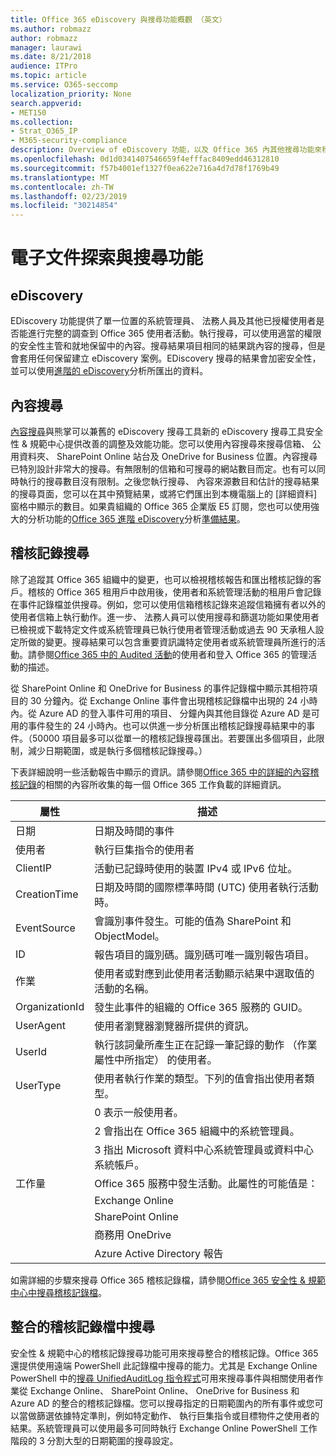 ```yaml
---
title: Office 365 eDiscovery 與搜尋功能概觀 （英文）
ms.author: robmazz
author: robmazz
manager: laurawi
ms.date: 8/21/2018
audience: ITPro
ms.topic: article
ms.service: O365-seccomp
localization_priority: None
search.appverid:
- MET150
ms.collection:
- Strat_O365_IP
- M365-security-compliance
description: Overview of eDiscovery 功能，以及 Office 365 內其他搜尋功能來稽核和透明度。
ms.openlocfilehash: 0d1d0341407546659f4efffac8409edd46312810
ms.sourcegitcommit: f57b4001ef1327f0ea622e716a4d7d78f1769b49
ms.translationtype: MT
ms.contentlocale: zh-TW
ms.lasthandoff: 02/23/2019
ms.locfileid: "30214854"
---
```

# <a name="ediscovery-and-search-features"></a>電子文件探索與搜尋功能 

## <a name="ediscovery"></a>eDiscovery
EDiscovery 功能提供了單一位置的系統管理員、 法務人員及其他已授權使用者是否能進行完整的調查到 Office 365 使用者活動。執行搜尋，可以使用適當的權限的安全性主管和就地保留中的內容。搜尋結果項目相同的結果跳內容的搜尋，但是會套用任何保留建立 eDiscovery 案例。EDiscovery 搜尋的結果會加密安全性，並可以使用[進階的 eDiscovery](https://support.office.com/article/office-365-advanced-ediscovery-fd53438a-a760-45f6-9df4-861b50161ae4)分析所匯出的資料。

## <a name="content-search"></a>內容搜尋
[內容搜尋](https://support.office.com/article/Run-a-Content-Search-in-the-Office-365-Security-Compliance-Center-61852fd9-fe8a-4880-a339-cb19ed3bff4a)與熊掌可以兼舊的 eDiscovery 搜尋工具新的 eDiscovery 搜尋工具安全性 & 規範中心提供改善的調整及效能功能。您可以使用內容搜尋來搜尋信箱、 公用資料夾、 SharePoint Online 站台及 OneDrive for Business 位置。內容搜尋已特別設計非常大的搜尋。有無限制的信箱和可搜尋的網站數目而定。也有可以同時執行的搜尋數目沒有限制。之後您執行搜尋、 內容來源數目和估計的搜尋結果的搜尋頁面，您可以在其中預覽結果，或將它們匯出到本機電腦上的 [詳細資料] 窗格中顯示的數目。如果貴組織的 Office 365 企業版 E5 訂閱，您也可以使用強大的分析功能的[Office 365 進階 eDiscovery](http://go.microsoft.com/fwlink/p/?LinkID=620116)分析[準備結果](https://support.office.com/article/Run-a-Content-Search-in-the-Office-365-Security-Compliance-Center-61852fd9-fe8a-4880-a339-cb19ed3bff4a#prepare)。

## <a name="audit-log-search"></a>稽核記錄搜尋
除了追蹤其 Office 365 組織中的變更，也可以檢視稽核報告和匯出稽核記錄的客戶。稽核的 Office 365 租用戶中啟用後，使用者和系統管理活動的租用戶會記錄在事件記錄檔並供搜尋。例如，您可以使用信箱稽核記錄來追蹤信箱擁有者以外的使用者信箱上執行動作。進一步、 法務人員可以使用搜尋和篩選功能如果使用者已檢視或下載特定文件或系統管理員已執行使用者管理活動或過去 90 天承租人設定所做的變更。搜尋結果可以包含重要資訊識特定使用者或系統管理員所進行的活動。請參閱[Office 365 中的 Audited 活動](https://support.office.com/article/Search-the-audit-log-in-the-Office-365-Security-Compliance-Center-0d4d0f35-390b-4518-800e-0c7ec95e946c#auditlogevents)的使用者和登入 Office 365 的管理活動的描述。

從 SharePoint Online 和 OneDrive for Business 的事件記錄檔中顯示其相符項目的 30 分鐘內。從 Exchange Online 事件會出現稽核記錄檔中出現的 24 小時內。從 Azure AD 的登入事件可用的項目、 分鐘內與其他目錄從 Azure AD 是可用的事件發生的 24 小時內。也可以供進一步分析匯出稽核記錄搜尋結果中的事件。（50000 項目最多可以從單一的稽核記錄搜尋匯出。若要匯出多個項目，此限制，減少日期範圍，或是執行多個稽核記錄搜尋。）

下表詳細說明一些活動報告中顯示的資訊。請參閱[Office 365 中的詳細的內容稽核記錄](https://support.office.com/article/detailed-properties-in-the-office-365-audit-log-ce004100-9e7f-443e-942b-9b04098fcfc3
)的相關的內容所收集的每一個 Office 365 工作負載的詳細資訊。

| 屬性 | 描述 |
|----------------|----------------------------------------------------------------------------------------------------------------------|
| 日期 | 日期及時間的事件 |
| 使用者 | 執行巨集指令的使用者 |
| ClientIP | 活動已記錄時使用的裝置 IPv4 或 IPv6 位址。 |
| CreationTime | 日期及時間的國際標準時間 (UTC) 使用者執行活動時。 |
| EventSource | 會識別事件發生。可能的值為 SharePoint 和 ObjectModel。 |
| ID | 報告項目的識別碼。識別碼可唯一識別報告項目。 |
| 作業 | 使用者或對應到此使用者活動顯示結果中選取值的活動的名稱。 |
| OrganizationId | 發生此事件的組織的 Office 365 服務的 GUID。 |
| UserAgent | 使用者瀏覽器瀏覽器所提供的資訊。 |
| UserId | 執行該詞彙所產生正在記錄一筆記錄的動作 （作業屬性中所指定） 的使用者。 |
| UserType | 使用者執行作業的類型。下列的值會指出使用者類型。 |
|  | 0 表示一般使用者。 |
|  | 2 會指出在 Office 365 組織中的系統管理員。 |
|  | 3 指出 Microsoft 資料中心系統管理員或資料中心系統帳戶。 |
| 工作量 | Office 365 服務中發生活動。此屬性的可能值是： |
|  | Exchange Online |
|  | SharePoint Online |
|  | 商務用 OneDrive |
|  | Azure Active Directory 報告 |


如需詳細的步驟來搜尋 Office 365 稽核記錄檔，請參閱[Office 365 安全性 & 規範中心中搜尋稽核記錄檔](https://support.office.com/article/Search-the-audit-log-in-the-Office-365-Security-Compliance-Center-0d4d0f35-390b-4518-800e-0c7ec95e946c)。

## <a name="search-unified-audit-log"></a>整合的稽核記錄檔中搜尋
安全性 & 規範中心的稽核記錄搜尋功能可用來搜尋整合的稽核記錄。Office 365 還提供使用遠端 PowerShell 此記錄檔中搜尋的能力。尤其是 Exchange Online PowerShell 中的[搜尋 UnifiedAuditLog 指令程式](https://docs.microsoft.com/powershell/module/exchange/policy-and-compliance-audit/Search-UnifiedAuditLog?view=exchange-ps)可用來搜尋事件與相關使用者作業從 Exchange Online、 SharePoint Online、 OneDrive for Business 和 Azure AD 的整合的稽核記錄檔。您可以搜尋指定的日期範圍內的所有事件或您可以當做篩選依據特定準則，例如特定動作、 執行巨集指令或目標物件之使用者的結果。系統管理員可以使用最多可同時執行 Exchange Online PowerShell 工作階段的 3 分割大型的日期範圍的搜尋設定。
